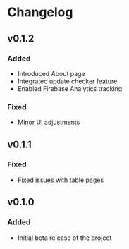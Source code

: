 # Changelog



## v0.1.2
### Added
- Introduced About page
- Integrated update checker feature
- Enabled Firebase Analytics tracking
### Fixed
- Minor UI adjustments

## v0.1.1
### Fixed
- Fixed issues with table pages

## v0.1.0
### Added
- Initial beta release of the project
